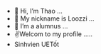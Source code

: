 - 👋 Hi, I’m Thao ...
- 🤫 My nickname is Loozzi ...
- 🌱 I’m a alumnus ...
- ✌️Welcom to my profile .....
- Sinhvien UETốt
